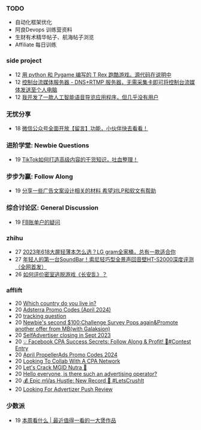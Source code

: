 ### TODO
-  自动化框架优化
-  阿良Devops 训练营资料
-  生财有术精华帖子、航海帖子浏览
-  Affiliate 每日训练

### side project
<!-- sideproject:START -->
-  12 [用 python 和 Pygame 编写的 T Rex 跑酷游戏。源代码在说明中](https://www.youtube.com/watch?v=pZySIXSelCA)
-  12 [控制台流媒体服务器 - DNS+RTMP 服务器，无需采集卡即可将控制台流媒体发送至个人电脑](https://github.com/Aioros/console-streaming-server)
-  12 [我开发了一款人工智能语音导览应用程序，但几乎没有用户](https://www.reddit.com/r/SideProject/comments/18gpp0e/ive_built_an_ai_audio_tour_app_but_have_almost_no/)<!-- sideproject:END -->


### 无忧分享
<!-- ruyo:START -->
-  18 [微信公众号全面开放【留言】功能，小伙伴快去看看！](https://51.ruyo.net/18651.html)<!-- ruyo:END -->

### 进阶学堂: Newbie Questions
<!-- advertcn1:START -->
-  19 [TikTok如何打造高级内容的干货知识，吐血整理！](https://www.advertcn.com/thread-114749-1-1.html)<!-- advertcn1:END -->

### 步步为赢: Follow Along
<!-- advertcn2:START -->
-  19 [分享一些广告文案设计相关的材料 希望对LP和软文有帮助](https://www.advertcn.com/thread-114753-1-1.html)<!-- advertcn2:END -->

### 综合讨论区: General Discussion
<!-- advertcn3:START -->
-  19 [FB账单户的疑问](https://www.advertcn.com/thread-114756-1-1.html)<!-- advertcn3:END -->


### zhihu
<!-- zhihu:START -->
-  27 [2023年618大屏轻薄本怎么选？LG gram全家桶，总有一款适合你](http://zhuanlan.zhihu.com/p/632641888?utm_campaign=rss&utm_medium=rss&utm_source=rss&utm_content=title)
-  27 [年轻人的第一台SoundBar！索尼轻巧型全景声回音壁HT-S2000深度评测（全网首发）](http://zhuanlan.zhihu.com/p/630990296?utm_campaign=rss&utm_medium=rss&utm_source=rss&utm_content=title)
-  26 [如何评价密室逃脱游戏《长安乱》？](http://www.zhihu.com/question/563950552/answer/3045961312?utm_campaign=rss&utm_medium=rss&utm_source=rss&utm_content=title)<!-- zhihu:END -->

### afflift
<!-- afflift:START -->
-  20 [Which country do you live in?](https://afflift.com/f/threads/which-country-do-you-live-in.65/)
-  20 [Adsterra Promo Codes &lpar;April 2024&rpar;](https://afflift.com/f/threads/adsterra-promo-codes-april-2024.12961/)
-  20 [tracking question](https://afflift.com/f/threads/tracking-question.13012/)
-  20 [Newbie&#39;s second $100:Challenge Survey Pops again&amp;Promote another offer from MB&lpar;with Galaksion&rpar;](https://afflift.com/f/threads/newbies-second-100-challenge-survey-pops-again-promote-another-offer-from-mb-with-galaksion.13010/)
-  20 [SelfAdvertiser closing in Sept 2023](https://afflift.com/f/threads/selfadvertiser-closing-in-sept-2023.11544/)
-  20 [💡 Facebook CPA Success Secrets: Follow Along &amp; Profit! 💸#Contest Entry](https://afflift.com/f/threads/%F0%9F%92%A1-facebook-cpa-success-secrets-follow-along-profit-%F0%9F%92%B8-contest-entry.12886/)
-  20 [April PropellerAds Promo Codes 2024](https://afflift.com/f/threads/april-propellerads-promo-codes-2024.12926/)
-  20 [Looking To Collab With A CPA Network](https://afflift.com/f/threads/looking-to-collab-with-a-cpa-network.13011/)
-  20 [Let&#39;s Crack MGID Nutra 🚀](https://afflift.com/f/threads/lets-crack-mgid-nutra-%F0%9F%9A%80.12967/)
-  20 [Hello everyone, is there such an advertising operator?](https://afflift.com/f/threads/hello-everyone-is-there-such-an-advertising-operator.13009/)
-  20 [💰 Epic mVas Hustle: New Record 🚀 #LetsCrushIt](https://afflift.com/f/threads/%F0%9F%92%B0-epic-mvas-hustle-new-record-%F0%9F%9A%80-letscrushit.12305/)
-  20 [Looking For Advertizer Push Review](https://afflift.com/f/threads/looking-for-advertizer-push-review.12892/)<!-- afflift:END -->

### 少数派
<!-- sspai:START -->
-  19 [本周看什么 | 最近值得一看的一大煲作品](https://sspai.com/post/88196)<!-- sspai:END -->
